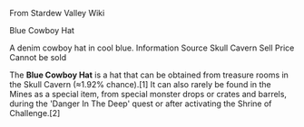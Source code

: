 From Stardew Valley Wiki

Blue Cowboy Hat

A denim cowboy hat in cool blue. Information Source Skull Cavern Sell Price Cannot be sold

The **Blue Cowboy Hat** is a hat that can be obtained from treasure rooms in the Skull Cavern (≈1.92% chance).\[1] It can also rarely be found in the Mines as a special item, from special monster drops or crates and barrels, during the 'Danger In The Deep' quest or after activating the Shrine of Challenge.\[2]